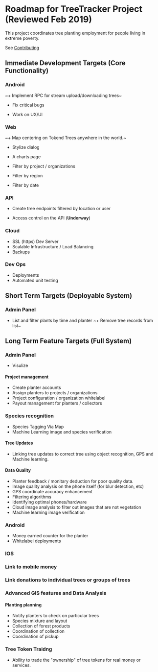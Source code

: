 # Roadmap for TreeTracker Project (Reviewed Feb 2019)

This project coordinates tree planting employment for people living in extreme poverty.

See [Contributing](https://github.com/Greenstand/Development-Overview/blob/master/Contributing.md) 

## Immediate Development Targets (Core Functionality)

### Android

~+ Implement RPC for stream upload/downloading trees~

+ Fix critical bugs

+ Work on UX/UI


### Web

~+ Map centering on Tokend Trees anywhere in the world.~

+ Stylize dialog

+ A charts page

+ Filter by project / organizations
+ Filter by region
+ Filter by date

### API

+ Create tree endpoints filtered by location or user

+ Access control on the API  (**Underway**)


### Cloud

+ SSL (https) Dev Server
+ Scalable Infrastructure / Load Balancing
+ Backups

### Dev Ops
+ Deployments
+ Automated unit testing

## Short Term Targets (Deployable System)

### Admin Panel
+ List and filter plants by time and planter
~+ Remove tree records from list~

## Long Term Feature Targets  (Full System)

### Admin Panel

+ Visulize 

#### Project management
+ Create planter accounts
+ Assign planters to projects / organizations
+ Project configuration / organization whitelabel
+ Payout management for planters / collectors

### Species recognition
+ Species Tagging Via Map
+ Machine Learning image and species verification

#### Tree Updates
+ Linking tree updates to correct tree using object recognition, GPS and Machine learning.

#### Data Quality
+ Planter feedback / monitary deduction for poor quality data.
+ Image quality analysis on the phone itself (for blur detection, etc)
+ GPS coordinate accuracy enhancement
+ Filtering algorithms
+ Identifying optimal phones/hardware 
+ Cloud image analysis to filter out images that are not vegetation
+ Machine learning image verification

### Android
+ Money earned counter for the planter
+ Whitelabel deployments

### IOS

### Link to mobile money

### Link donations to individual trees or groups of trees

### Advanced GIS features and Data Analysis

#### Planting planning
+ Notify planters to check on particular trees
+ Species mixture and layout
+ Collection of forest products
+ Coordination of collection
+ Coordination of pickup

### Tree Token Traidng
+ Ability to trade the "ownership" of tree tokens for real money or services.
